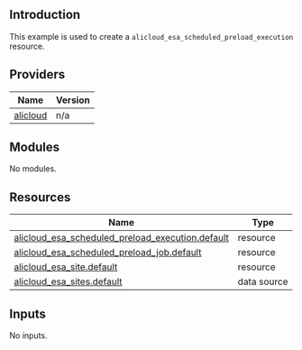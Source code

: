 ## Introduction

This example is used to create a `alicloud_esa_scheduled_preload_execution` resource.

<!-- BEGIN_TF_DOCS -->
## Providers

| Name | Version |
|------|---------|
| <a name="provider_alicloud"></a> [alicloud](#provider\_alicloud) | n/a |

## Modules

No modules.

## Resources

| Name | Type |
|------|------|
| [alicloud_esa_scheduled_preload_execution.default](https://registry.terraform.io/providers/aliyun/alicloud/latest/docs/resources/esa_scheduled_preload_execution) | resource |
| [alicloud_esa_scheduled_preload_job.default](https://registry.terraform.io/providers/aliyun/alicloud/latest/docs/resources/esa_scheduled_preload_job) | resource |
| [alicloud_esa_site.default](https://registry.terraform.io/providers/aliyun/alicloud/latest/docs/resources/esa_site) | resource |
| [alicloud_esa_sites.default](https://registry.terraform.io/providers/aliyun/alicloud/latest/docs/data-sources/esa_sites) | data source |

## Inputs

No inputs.
<!-- END_TF_DOCS -->
